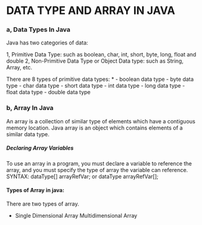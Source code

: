 # DATA TYPE AND ARRAY IN JAVA
### a, Data Types In Java
   Java has two categories of data:

   1, Primitive Data Type: such as boolean, char, int, short, byte, long, float and double
   2, Non-Primitive Data Type or Object Data type: such as String, Array, etc.
   
   There are 8 types of primitive data types:
* 
	- boolean data type
	- byte data type
	- char data type
	- short data type
	- int data type
	- long data type
	- float data type
	- double data type

### b, Array In Java
   An array is a collection of similar type of elements which have a contiguous memory location.
   Java array is an object which contains elements of a similar data type.
   ##### Declaring Array Variables
   To use an array in a program, you must declare a variable to reference the array, and you must specify the type of array the variable      can reference. 
   SYNTAX:
   dataType[] arrayRefVar; 
    or
   dataType arrayRefVar[]; 
   
   #### Types of Array in java:
   There are two types of array.

  *   Single Dimensional Array
      Multidimensional Array
   
